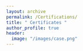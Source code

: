 ```yaml
---
layout: archive
permalink: /Certifications/
title: " Certificates "
author_profile: true
header:
  image: "/images/case.png"
---
```

